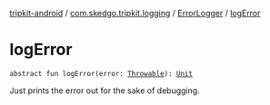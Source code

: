 [tripkit-android](../../index.md) / [com.skedgo.tripkit.logging](../index.md) / [ErrorLogger](index.md) / [logError](./log-error.md)

# logError

`abstract fun logError(error: `[`Throwable`](https://kotlinlang.org/api/latest/jvm/stdlib/kotlin/-throwable/index.html)`): `[`Unit`](https://kotlinlang.org/api/latest/jvm/stdlib/kotlin/-unit/index.html)

Just prints the error out for the sake of debugging.

